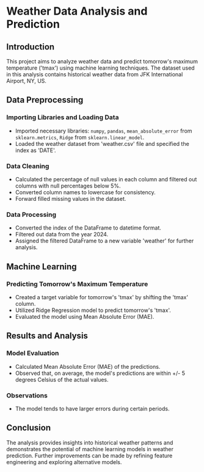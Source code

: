 # Weather Data Analysis and Prediction

## Introduction
This project aims to analyze weather data and predict tomorrow's maximum temperature ('tmax') using machine learning techniques. The dataset used in this analysis contains historical weather data from JFK International Airport, NY, US.

## Data Preprocessing
### Importing Libraries and Loading Data
- Imported necessary libraries: `numpy`, `pandas`, `mean_absolute_error` from `sklearn.metrics`, `Ridge` from `sklearn.linear_model`.
- Loaded the weather dataset from 'weather.csv' file and specified the index as 'DATE'.

### Data Cleaning
- Calculated the percentage of null values in each column and filtered out columns with null percentages below 5%.
- Converted column names to lowercase for consistency.
- Forward filled missing values in the dataset.

### Data Processing
- Converted the index of the DataFrame to datetime format.
- Filtered out data from the year 2024.
- Assigned the filtered DataFrame to a new variable 'weather' for further analysis.

## Machine Learning
### Predicting Tomorrow's Maximum Temperature
- Created a target variable for tomorrow's 'tmax' by shifting the 'tmax' column.
- Utilized Ridge Regression model to predict tomorrow's 'tmax'.
- Evaluated the model using Mean Absolute Error (MAE).

## Results and Analysis
### Model Evaluation
- Calculated Mean Absolute Error (MAE) of the predictions.
- Observed that, on average, the model's predictions are within +/- 5 degrees Celsius of the actual values.

### Observations
- The model tends to have larger errors during certain periods.

## Conclusion
The analysis provides insights into historical weather patterns and demonstrates the potential of machine learning models in weather prediction. Further improvements can be made by refining feature engineering and exploring alternative models.

